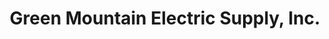 ---
title: "Green Mountain Electric Supply, Inc."
url: /saint-johnsbury/green-mountain-electric-supply-inc/
shop: trade
---